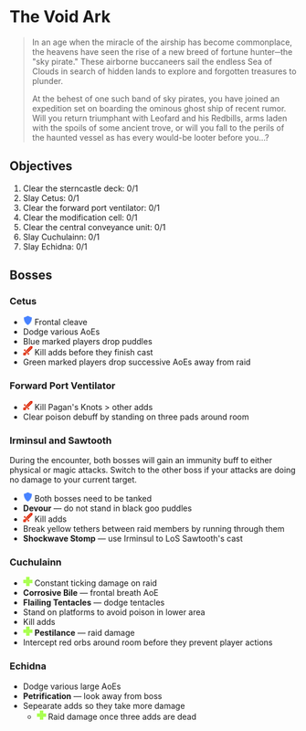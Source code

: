 # The Void Ark

> In an age when the miracle of the airship has become commonplace, the heavens have seen the rise of a new breed of fortune hunter─the "sky pirate." These airborne buccaneers sail the endless Sea of Clouds in search of hidden lands to explore and forgotten treasures to plunder.
>
> At the behest of one such band of sky pirates, you have joined an expedition set on boarding the ominous ghost ship of recent rumor. Will you return triumphant with Leofard and his Redbills, arms laden with the spoils of some ancient trove, or will you fall to the perils of the haunted vessel as has every would-be looter before you...?

## Objectives

1. Clear the sterncastle deck: 0/1
2. Slay Cetus: 0/1
3. Clear the forward port ventilator: 0/1
4. Clear the modification cell: 0/1
5. Clear the central conveyance unit: 0/1
6. Slay Cuchulainn: 0/1
7. Slay Echidna: 0/1

## Bosses

### Cetus

- ![](/assets/icons/role-tank.png) Frontal cleave
- Dodge various AoEs
- Blue marked players drop puddles
- ![](/assets/icons/role-dps.png) Kill adds before they finish cast
- Green marked players drop successive AoEs away from raid

### Forward Port Ventilator

- ![](/assets/icons/role-dps.png) Kill Pagan's Knots > other adds
- Clear poison debuff by standing on three pads around room

### Irminsul and Sawtooth

During the encounter, both bosses will gain an immunity buff to either physical or magic attacks. Switch to the other boss if your attacks are doing no damage to your current target.

- ![](/assets/icons/role-tank.png) Both bosses need to be tanked
- **Devour** — do not stand in black goo puddles
- ![](/assets/icons/role-dps.png) Kill adds
- Break yellow tethers between raid members by running through them
- **Shockwave Stomp** — use Irminsul to LoS Sawtooth's cast

### Cuchulainn

- ![](/assets/icons/role-healer.png) Constant ticking damage on raid
- **Corrosive Bile** — frontal breath AoE
- **Flailing Tentacles** — dodge tentacles
- Stand on platforms to avoid poison in lower area
- Kill adds
- ![](/assets/icons/role-healer.png) **Pestilance** — raid damage
- Intercept red orbs around room before they prevent player actions

### Echidna

- Dodge various large AoEs
- **Petrification** — look away from boss
- Sepearate adds so they take more damage
    - ![](/assets/icons/role-healer.png) Raid damage once three adds are dead
